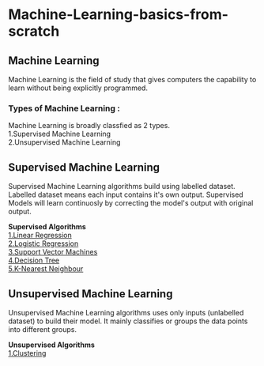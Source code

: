 # Machine-Learning-basics-from-scratch

## Machine Learning </br>
Machine Learning is the field of study that gives computers the capability to learn without being explicitly programmed.

### Types of Machine Learning : </br>
Machine Learning is broadly classfied as 2 types. </br>
1.Supervised Machine Learning </br>
2.Unsupervised Machine Learning </br>

## Supervised Machine Learning </br>
Supervised Machine Learning algorithms build using labelled dataset. Labelled dataset means each input contains it's own output. Supervised Models will learn continuosly by correcting the model's output with original output.

**Supervised Algorithms** </br>
[1.Linear Regression](https://github.com/JeyrajK/Machine-Learning-basics-from-scratch/tree/master/Regression) </br>
[2.Logistic Regression](https://github.com/JeyrajK/Machine-Learning-basics-from-scratch/tree/master/Logistic%20Regression) </br>
[3.Support Vector Machines](https://github.com/JeyrajK/Machine-Learning-basics-from-scratch/tree/master/SVM) </br>
[4.Decision Tree](https://github.com/JeyrajK/Machine-Learning-basics-from-scratch/tree/master/Decision%20tree) </br>
[5.K-Nearest Neighbour](https://github.com/JeyrajK/Machine-Learning-basics-from-scratch/tree/master/KNN)


## Unsupervised Machine Learning </br>
Unsupervised Machine Learning algorithms uses only inputs (unlabelled dataset) to build their model. It mainly classifies or groups the data points into different groups.

**Unsupervised Algorithms** </br>
[1.Clustering](https://github.com/JeyrajK/Machine-Learning-basics-from-scratch/tree/master/Clustering)
